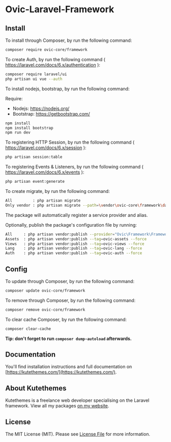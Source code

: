 # Ovic-Laravel-Framework

## Install

To install through Composer, by run the following command:

``` bash
composer require ovic-core/framework
```

To create Auth, by run the following command ( https://laravel.com/docs/6.x/authentication ):

``` bash
composer require laravel/ui
php artisan ui vue --auth
```

To install nodejs, bootstrap, by run the following command:

Require:

- Nodejs: https://nodejs.org/
- Bootstrap: https://getbootstrap.com/

``` bash
npm install
npm install bootstrap
npm run dev
```

To registering HTTP Session, by run the following command ( https://laravel.com/docs/6.x/session ):

``` bash
php artisan session:table
```

To registering Events & Listeners, by run the following command ( https://laravel.com/docs/6.x/events ):

``` bash
php artisan event:generate
```

To create migrate, by run the following command:

``` bash
All         : php artisan migrate
Only vendor : php artisan migrate --path=\vendor\ovic-core\framework\database
```

The package will automatically register a service provider and alias.

Optionally, publish the package's configuration file by running:

``` bash
All     : php artisan vendor:publish --provider="Ovic\Framework\FrameworkServiceProvider" --force
Assets  : php artisan vendor:publish --tag=ovic-assets --force
Views   : php artisan vendor:publish --tag=ovic-views --force
Lang    : php artisan vendor:publish --tag=ovic-lang --force
Auth    : php artisan vendor:publish --tag=ovic-auth --force
```

## Config

To update through Composer, by run the following command:

``` bash
composer update ovic-core/framework
```

To remove through Composer, by run the following command:

``` bash
composer remove ovic-core/framework
```

To clear cache Composer, by run the following command:

``` bash
composer clear-cache
```

**Tip: don't forget to run `composer dump-autoload` afterwards.**

## Documentation

You'll find installation instructions and full documentation on [https://kutethemes.com/](https://kutethemes.com/).

## About Kutethemes

Kutethemes is a freelance web developer specialising on the Laravel framework. View all my packages [on my website](https://kutethemes.com/).


## License

The MIT License (MIT). Please see [License File](LICENSE.md) for more information.
